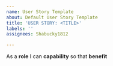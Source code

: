 ```yaml
---
name: User Story Template
about: Default User Story Template
title: 'USER STORY: <TITLE>'
labels: ''
assignees: Shabucky1812

---
```


As a **role** I can **capability** so that **benefit**
